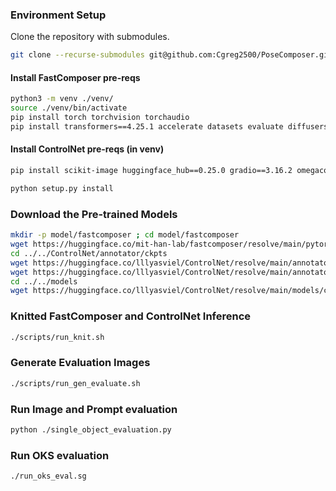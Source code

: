 ### Environment Setup

Clone the repository with submodules.
```bash
git clone --recurse-submodules git@github.com:Cgreg2500/PoseComposer.git
```


#### Install FastComposer pre-reqs
```bash
python3 -m venv ./venv/
source ./venv/bin/activate
pip install torch torchvision torchaudio
pip install transformers==4.25.1 accelerate datasets evaluate diffusers==0.16.1 xformers triton scipy clip gradio facenet-pytorch
```

#### Install ControlNet pre-reqs (in venv)
```bash
pip install scikit-image huggingface_hub==0.25.0 gradio==3.16.2 omegaconf pytorch-lightning==1.5.0 einops opencv-python open_clip_torch matplotlib

python setup.py install
```

### Download the Pre-trained Models

```bash
mkdir -p model/fastcomposer ; cd model/fastcomposer
wget https://huggingface.co/mit-han-lab/fastcomposer/resolve/main/pytorch_model.bin
cd ../../ControlNet/annotator/ckpts
wget https://huggingface.co/lllyasviel/ControlNet/resolve/main/annotator/ckpts/body_pose_model.pth?download=true
wget https://huggingface.co/lllyasviel/ControlNet/resolve/main/annotator/ckpts/hand_pose_model.pth?download=true
cd ../../models
wget https://huggingface.co/lllyasviel/ControlNet/resolve/main/models/control_sd15_openpose.pth
```

### Knitted FastComposer and ControlNet Inference

```bash
./scripts/run_knit.sh
```

### Generate Evaluation Images
```bash
./scripts/run_gen_evaluate.sh
```

### Run Image and Prompt evaluation
```bash
python ./single_object_evaluation.py
```

### Run OKS evaluation
```bash
./run_oks_eval.sg
```
